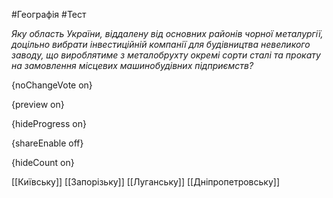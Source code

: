 #Географія #Тест

*Яку область України, віддалену від основних районів чорної металургії,  доцільно вибрати інвестиційній компанії для будівництва невеликого  заводу, що вироблятиме з металобрухту окремі сорти сталі та прокату на  замовлення місцевих машинобудівних підприємств?*

{noChangeVote on}

{preview on}

{hideProgress on}

{shareEnable off}

{hideCount on}

[[Київську]]
[[Запорізьку]]
[[Луганську]]
[[Дніпропетровську]]
